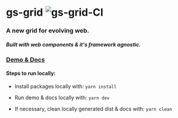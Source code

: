 # gs-grid ![gs-grid-CI](https://github.com/ganesh-vellanki/gs-grid/workflows/gs-grid-CI/badge.svg)

### __A new grid for evolving web.__
#### _Built with web components & it's framework agnostic._

### [Demo & Docs](https://ganesh-vellanki.github.io/gs-grid/)

#### Steps to run locally: 

* Install packages locally with: `yarn install`

* Run demo & docs locally with: `yarn dev`

* If necessary, clean locally generated dist & docs with: `yarn clean`
 